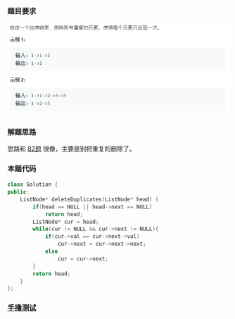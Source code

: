 ### 题目要求

![](./pic/83.png)

### 解题思路

思路和 [82题](82.md) 很像，主要是别把重复的删除了。

### 本题代码

```c++
class Solution {
public:
    ListNode* deleteDuplicates(ListNode* head) {
        if(head == NULL || head->next == NULL)
            return head;
        ListNode* cur = head;
        while(cur != NULL && cur->next != NULL){
            if(cur->val == cur->next->val)
                cur->next = cur->next->next;
            else
                cur = cur->next;
        }
        return head;
    }
};
```

### [手撸测试](<https://leetcode-cn.com/problems/remove-duplicates-from-sorted-list/>) 


